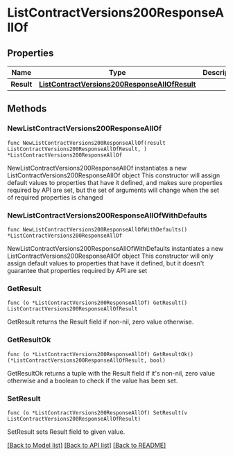 # ListContractVersions200ResponseAllOf

## Properties

Name | Type | Description | Notes
------------ | ------------- | ------------- | -------------
**Result** | [**ListContractVersions200ResponseAllOfResult**](ListContractVersions200ResponseAllOfResult.md) |  | 

## Methods

### NewListContractVersions200ResponseAllOf

`func NewListContractVersions200ResponseAllOf(result ListContractVersions200ResponseAllOfResult, ) *ListContractVersions200ResponseAllOf`

NewListContractVersions200ResponseAllOf instantiates a new ListContractVersions200ResponseAllOf object
This constructor will assign default values to properties that have it defined,
and makes sure properties required by API are set, but the set of arguments
will change when the set of required properties is changed

### NewListContractVersions200ResponseAllOfWithDefaults

`func NewListContractVersions200ResponseAllOfWithDefaults() *ListContractVersions200ResponseAllOf`

NewListContractVersions200ResponseAllOfWithDefaults instantiates a new ListContractVersions200ResponseAllOf object
This constructor will only assign default values to properties that have it defined,
but it doesn't guarantee that properties required by API are set

### GetResult

`func (o *ListContractVersions200ResponseAllOf) GetResult() ListContractVersions200ResponseAllOfResult`

GetResult returns the Result field if non-nil, zero value otherwise.

### GetResultOk

`func (o *ListContractVersions200ResponseAllOf) GetResultOk() (*ListContractVersions200ResponseAllOfResult, bool)`

GetResultOk returns a tuple with the Result field if it's non-nil, zero value otherwise
and a boolean to check if the value has been set.

### SetResult

`func (o *ListContractVersions200ResponseAllOf) SetResult(v ListContractVersions200ResponseAllOfResult)`

SetResult sets Result field to given value.



[[Back to Model list]](../README.md#documentation-for-models) [[Back to API list]](../README.md#documentation-for-api-endpoints) [[Back to README]](../README.md)


